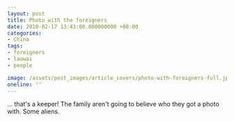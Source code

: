 ```yaml
---
layout: post
title: Photo with the foreigners
date: 2010-02-17 13:43:08.000000000 +08:00
categories:
- China
tags:
- foreigners
- laowai
- people

image: /assets/post_images/article_covers/photo-with-foreigners-full.jpg
oneline: ''
---
```

... that's a keeper! The family aren't going to believe who they got a photo with. Some aliens.

